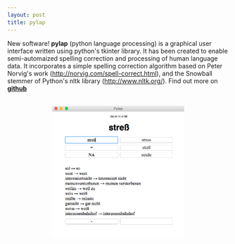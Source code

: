 ```yaml
---
layout: post
title: pylap
---
```


New software! **pylap** (python language processing) is a graphical user interface written using python's tkinter library. It has been created to enable semi-automaized spelling correction and processing of human language data. It incorporates a simple spelling correction algorithm based on Peter Norvig's work (http://norvig.com/spell-correct.html), and the Snowball stemmer of Python's nltk library (http://www.nltk.org/). Find out more on <a href="https://github.com/dwulff/pylap"><b>github</b></a>
<br><br>
<p align = "center"><img src="/images/pylap_demo.png" alt="no image found" height="300" align="middle"/></p>
